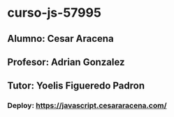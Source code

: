 # curso-js-57995
## Alumno: Cesar Aracena
## Profesor: Adrian Gonzalez
## Tutor: Yoelis Figueredo Padron

### Deploy: https://javascript.cesararacena.com/